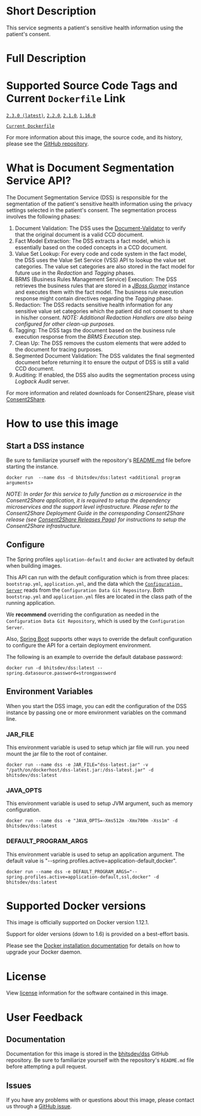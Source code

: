 # Short Description

This service segments a patient's sensitive health information using the patient's consent.

# Full Description

# Supported Source Code Tags and Current `Dockerfile` Link

[`2.3.0 (latest)`](https://github.com/bhits-dev/dss/releases/tag/2.3.0), [`2.2.0`](https://github.com/bhits-dev/dss/releases/tag/2.2.0), [`2.1.0`](https://github.com/bhits-dev/dss/releases/tag/2.1.0), [`1.16.0`](https://github.com/bhits-dev/dss/releases/tag/1.16.0)

[`Current Dockerfile`](../dss/src/main/docker/Dockerfile)

For more information about this image, the source code, and its history, please see the [GitHub repository](https://github.com/bhits-dev/dss).

# What is Document Segmentation Service API?

The Document Segmentation Service (DSS) is responsible for the segmentation of the patient's sensitive health information using the privacy settings selected in the patient's consent. The segmentation process involves the following phases:

1. Document Validation: The DSS uses the [Document-Validator](https://github.com/bhits-dev/document-validator) to verify that the original document is a valid CCD document.
2. Fact Model Extraction: The DSS extracts a fact model, which is essentially based on the coded concepts in a CCD document.
3. Value Set Lookup: For every code and code system in the fact model, the DSS uses the Value Set Service (VSS) API to lookup the value set categories. The value set categories are also stored in the fact model for future use in the *Redaction* and *Tagging* phases.
4. BRMS (Business Rules Management Service) Execution: The DSS retrieves the business rules that are stored in a *[JBoss Guvnor](http://guvnor.jboss.org/)* instance and executes them with the fact model. The business rule execution response might contain directives regarding the *Tagging* phase.
5. Redaction: The DSS redacts sensitive health information for any sensitive value set categories which the patient did not consent to share in his/her consent. *NOTE: Additional Redaction Handlers are also being configured for other clean-up purposes.*
6. Tagging: The DSS tags the document based on the business rule execution response from the *BRMS Execution* step.
7. Clean Up: The DSS removes the custom elements that were added to the document for tracing purposes.
8. Segmented Document Validation: The DSS validates the final segmented document before returning it to ensure the output of DSS is still a valid CCD document.
9. Auditing: If enabled, the DSS also audits the segmentation process using *Logback Audit* server.

For more information and related downloads for Consent2Share, please visit [Consent2Share](https://bhits-dev.github.io/consent2share/).

# How to use this image

## Start a DSS instance

Be sure to familiarize yourself with the repository's [README.md](../README.md) file before starting the instance.

`docker run  --name dss -d bhitsdev/dss:latest <additional program arguments>`

*NOTE: In order for this service to fully function as a microservice in the Consent2Share application, it is required to setup the dependency microservices and the support level infrastructure. Please refer to the Consent2Share Deployment Guide in the corresponding Consent2Share release (see [Consent2Share Releases Page](https://github.com/bhits-dev/consent2share/releases)) for instructions to setup the Consent2Share infrastructure.*


## Configure

The Spring profiles `application-default` and `docker` are activated by default when building images.

This API can run with the default configuration which is from three places: `bootstrap.yml`, `application.yml`, and the data which the [`Configuration Server`](https://github.com/bhits-dev/config-server) reads from the `Configuration Data Git Repository`. Both `bootstrap.yml` and `application.yml` files are located in the class path of the running application.

We **recommend** overriding the configuration as needed in the `Configuration Data Git Repository`, which is used by the `Configuration Server`.

Also, [Spring Boot](https://projects.spring.io/spring-boot/) supports other ways to override the default configuration to configure the API for a certain deployment environment. 

The following is an example to override the default database password:

`docker run -d bhitsdev/dss:latest --spring.datasource.password=strongpassword`

## Environment Variables

When you start the DSS image, you can edit the configuration of the DSS instance by passing one or more environment variables on the command line. 

### JAR_FILE

This environment variable is used to setup which jar file will run. you need mount the jar file to the root of container.

`docker run --name dss -e JAR_FILE="dss-latest.jar" -v "/path/on/dockerhost/dss-latest.jar:/dss-latest.jar" -d bhitsdev/dss:latest`

### JAVA_OPTS 

This environment variable is used to setup JVM argument, such as memory configuration.

`docker run --name dss -e "JAVA_OPTS=-Xms512m -Xmx700m -Xss1m" -d bhitsdev/dss:latest`

### DEFAULT_PROGRAM_ARGS 

This environment variable is used to setup an application argument. The default value is "--spring.profiles.active=application-default,docker".

`docker run --name dss -e DEFAULT_PROGRAM_ARGS="--spring.profiles.active=application-default,ssl,docker" -d bhitsdev/dss:latest`

# Supported Docker versions

This image is officially supported on Docker version 1.12.1.

Support for older versions (down to 1.6) is provided on a best-effort basis.

Please see the [Docker installation documentation](https://docs.docker.com/engine/installation/) for details on how to upgrade your Docker daemon.

# License

View [license](../LICENSE) information for the software contained in this image.

# User Feedback

## Documentation 

Documentation for this image is stored in the [bhitsdev/dss](https://github.com/bhits-dev/dss) GitHub repository. Be sure to familiarize yourself with the repository's `README.md` file before attempting a pull request.

## Issues

If you have any problems with or questions about this image, please contact us through a [GitHub issue](https://github.com/bhits-dev/dss/issues).
